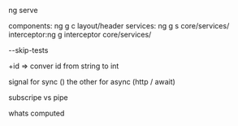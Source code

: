 ng serve 

components: ng g c layout/header
services:   ng g s core/services/
interceptor:ng g interceptor core/services/

--skip-tests


+id => conver id from string to int

signal for sync ()
the other for async (http / await)


subscripe vs pipe

whats computed